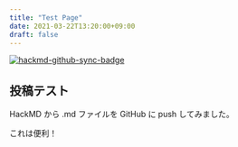 ```yaml
---
title: "Test Page"
date: 2021-03-22T13:20:00+09:00
draft: false
---
```


[![hackmd-github-sync-badge](https://hackmd.io/tmdLGTuNT422eMshhELqPg/badge)](https://hackmd.io/tmdLGTuNT422eMshhELqPg)

## 投稿テスト

HackMD から .md ファイルを GitHub に push してみました。

これは便利！